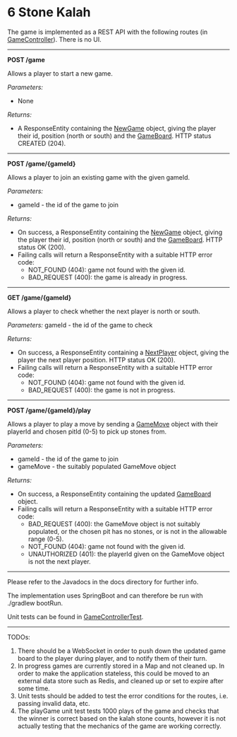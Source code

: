 
# 6 Stone Kalah

The game is implemented as a REST API with the following routes (in [GameController](https://github.com/wrlannen/kalah/blob/master/src/main/java/com/lannen/kalah/GameController.java)). There is no UI.


----------


**POST /game**

Allows a player to start a new game.

*Parameters:*
 
 - None
  
*Returns:*
 - A ResponseEntity containing the [NewGame](https://github.com/wrlannen/kalah/blob/master/src/main/java/com/lannen/kalah/domain/NewGame.java) object, giving the player their id, position (north or south) and the [GameBoard](https://github.com/wrlannen/kalah/blob/master/src/main/java/com/lannen/kalah/domain/GameBoard.java). HTTP status CREATED (204).


----------


**POST /game/{gameId}**

Allows a player to join an existing game with the given gameId.

*Parameters:*

 - gameId - the id of the game to join

*Returns:*

 - On success, a ResponseEntity containing the [NewGame](https://github.com/wrlannen/kalah/blob/master/src/main/java/com/lannen/kalah/domain/NewGame.java) object, giving the player their id, position (north or south) and the [GameBoard](https://github.com/wrlannen/kalah/blob/master/src/main/java/com/lannen/kalah/domain/GameBoard.java). HTTP status OK (200). 
 - Failing calls will return a ResponseEntity with a suitable HTTP error code: 
	 - NOT_FOUND (404): game not found with the given id. 
	 - BAD_REQUEST (400): the game is already in progress.


----------


**GET /game/{gameId}**

Allows a player to check whether the next player is north or south.

*Parameters:*
gameId - the id of the game to check

*Returns:*

 - On success, a ResponseEntity containing a [NextPlayer](https://github.com/wrlannen/kalah/blob/master/src/main/java/com/lannen/kalah/domain/NextPlayer.java) object, giving the player the next player position. HTTP status OK (200). 
 - Failing calls will return a ResponseEntity with a suitable HTTP error code: 
	 - NOT_FOUND (404): game not found with the given id. 
	 - BAD_REQUEST (400): the game is not in progress.


----------


**POST /game/{gameId}/play**

Allows a player to play a move by sending a [GameMove](https://github.com/wrlannen/kalah/blob/master/src/main/java/com/lannen/kalah/domain/GameMove.java) object with their playerId and chosen pitId (0-5) to pick up stones from.

*Parameters:*

 - gameId - the id of the game to join 
 - gameMove - the suitably populated
   GameMove object

*Returns:*

 - On success, a ResponseEntity containing the updated [GameBoard](https://github.com/wrlannen/kalah/blob/master/src/main/java/com/lannen/kalah/domain/GameBoard.java) object. 
 - Failing calls will return a ResponseEntity with a suitable HTTP error code:
	 - BAD_REQUEST (400): the GameMove object is not suitably populated, or the chosen pit has no stones, or is not in the allowable range (0-5). 
	 - NOT_FOUND (404): game not found with the given id. 
	 - UNAUTHORIZED (401): the playerId given on the GameMove object is not the next player.


----------


Please refer to the Javadocs in the docs directory for further info.

The implementation uses SpringBoot and can therefore be run with ./gradlew bootRun.

Unit tests can be found in [GameControllerTest](https://github.com/wrlannen/kalah/blob/master/src/test/java/com/lannen/kalah/GameControllerTest.java).


----------


TODOs:

 1. There should be a WebSocket in order to push down the updated game board to the player during player, and to notify them of their turn.
 2. In progress games are currently stored in a Map and not cleaned up. In order to make the application stateless, this could be moved to an external data store such as Redis, and cleaned up or set to expire after some time.
 3. Unit tests should be added to test the error conditions for the routes, i.e. passing invalid data, etc.
 4. The playGame unit test tests 1000 plays of the game and checks that the winner is correct based on the kalah stone counts, however it is not actually testing that the mechanics of the game are working correctly.
